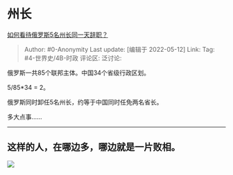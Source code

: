 # 州长
[如何看待俄罗斯5名州长同一天辞职？](https://www.zhihu.com/question/532362094/answer/2481461531)

> Author: #0-Anonymity
> Last update: [编辑于 2022-05-12]
> Link:
> Tag: #4-世界史/4B-时政
> 评论区:
> 泛讨论:

俄罗斯一共85个联邦主体。中国34个省级行政区划。

5/85*34 = 2。

俄罗斯同时卸任5名州长，约等于中国同时任免两名省长。

多大点事……

---

## 这样的人，在哪边多，哪边就是一片败相。

![](https://pic1.zhimg.com/50/v2-73147a0ed9459ac3d4be710ea863c579_720w.jpg?source=1940ef5c)
